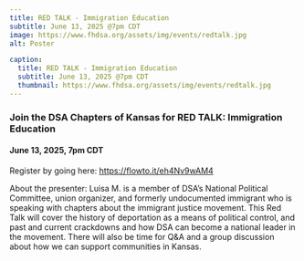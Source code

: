 ```yaml
---
title: RED TALK - Immigration Education
subtitle: June 13, 2025 @7pm CDT
image: https://www.fhdsa.org/assets/img/events/redtalk.jpg
alt: Poster

caption:
  title: RED TALK - Immigration Education
  subtitle: June 13, 2025 @7pm CDT
  thumbnail: https://www.fhdsa.org/assets/img/events/redtalk.jpg
---
```


### Join the DSA Chapters of Kansas for RED TALK: Immigration Education 

#### June 13, 2025, 7pm CDT 

Register by going here: https://flowto.it/eh4Nv9wAM4

About the presenter: Luisa M. is a member of DSA’s National Political Committee, union organizer, and formerly undocumented immigrant who is speaking with chapters about the immigrant justice movement. This Red Talk will cover the history of deportation as a means of political control, and past and current crackdowns and how DSA can become a national leader in the movement. There will also be time for Q&A and a group discussion about how we can support communities in Kansas.
